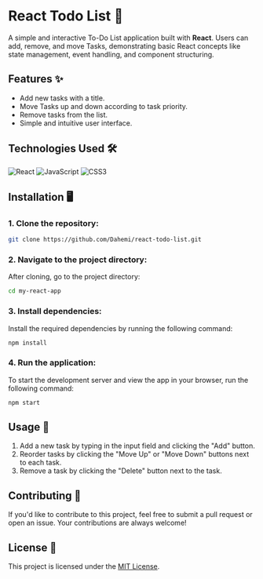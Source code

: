 # React Todo List 🚀

A simple and interactive To-Do List application built with **React**. Users can add, remove, and move Tasks, demonstrating basic React concepts like state management, event handling, and component structuring.

## Features ✨

- Add new tasks with a title.
- Move Tasks up and down according to task priority.
- Remove tasks from the list.
- Simple and intuitive user interface.

## Technologies Used 🛠️

![React](https://img.shields.io/badge/React-20232A?style=for-the-badge&logo=react&logoColor=61DAFB)
![JavaScript](https://img.shields.io/badge/JavaScript-F7DF1E?style=for-the-badge&logo=javascript&logoColor=black)
![CSS3](https://img.shields.io/badge/CSS3-1572B6?style=for-the-badge&logo=css3&logoColor=white)

## Installation 🖥️

### 1. Clone the repository:

```bash
git clone https://github.com/Dahemi/react-todo-list.git
```

### 2. Navigate to the project directory:

After cloning, go to the project directory:

```bash
cd my-react-app
```

### 3. Install dependencies:

Install the required dependencies by running the following command:

```bash
npm install
```

### 4. Run the application:

To start the development server and view the app in your browser, run the following command:

```bash
npm start
```

## Usage 🚀

1. Add a new task by typing in the input field and clicking the "Add" button.
2. Reorder tasks by clicking the "Move Up" or "Move Down" buttons next to each task.
3. Remove a task by clicking the "Delete" button next to the task.

## Contributing 🤝

If you'd like to contribute to this project, feel free to submit a pull request or open an issue. Your contributions are always welcome!

## License 📄

This project is licensed under the [MIT License](LICENSE).
